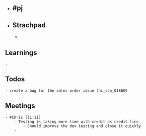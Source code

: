 - #pj
	-
- ## Strachpad
	-
## Learnings
	-
## Todos
	- create a bug for the sales order issue thi_cso_018609
## Meetings
	- #Chris [[1:1]]
		- Testing is taking more time with credit as credit line
			- Should improve the dev testing and close it quickly
		-